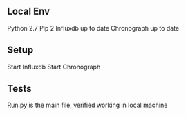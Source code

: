 ## Local Env

Python 2.7
Pip 2
Influxdb up to date
Chronograph up to date

## Setup

Start Influxdb
Start Chronograph

## Tests

Run.py is the main file, verified working in local machine
